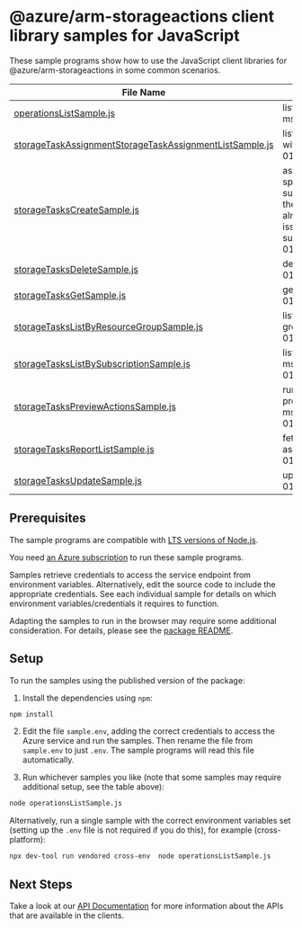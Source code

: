 # @azure/arm-storageactions client library samples for JavaScript

These sample programs show how to use the JavaScript client libraries for @azure/arm-storageactions in some common scenarios.

| **File Name**                                                                                                   | **Description**                                                                                                                                                                                                                                                                                                                                                                                                                                                        |
| --------------------------------------------------------------------------------------------------------------- | ---------------------------------------------------------------------------------------------------------------------------------------------------------------------------------------------------------------------------------------------------------------------------------------------------------------------------------------------------------------------------------------------------------------------------------------------------------------------- |
| [operationsListSample.js][operationslistsample]                                                                 | lists all of the available Storage Actions Rest API operations. x-ms-original-file: 2023-01-01/misc/OperationsList.json                                                                                                                                                                                                                                                                                                                                                |
| [storageTaskAssignmentStorageTaskAssignmentListSample.js][storagetaskassignmentstoragetaskassignmentlistsample] | lists Resource IDs of the Storage Task Assignments associated with this Storage Task. x-ms-original-file: 2023-01-01/storageTasksList/ListStorageTaskAssignmentIds.json                                                                                                                                                                                                                                                                                                |
| [storageTasksCreateSample.js][storagetaskscreatesample]                                                         | asynchronously creates a new storage task resource with the specified parameters. If a storage task is already created and a subsequent create request is issued with different properties, the storage task properties will be updated. If a storage task is already created and a subsequent create or update request is issued with the exact same set of properties, the request will succeed. x-ms-original-file: 2023-01-01/storageTasksCrud/PutStorageTask.json |
| [storageTasksDeleteSample.js][storagetasksdeletesample]                                                         | delete the storage task resource. x-ms-original-file: 2023-01-01/storageTasksCrud/DeleteStorageTask.json                                                                                                                                                                                                                                                                                                                                                               |
| [storageTasksGetSample.js][storagetasksgetsample]                                                               | get the storage task properties x-ms-original-file: 2023-01-01/storageTasksCrud/GetStorageTask.json                                                                                                                                                                                                                                                                                                                                                                    |
| [storageTasksListByResourceGroupSample.js][storagetaskslistbyresourcegroupsample]                               | lists all the storage tasks available under the given resource group. x-ms-original-file: 2023-01-01/storageTasksList/ListStorageTasksByResourceGroup.json                                                                                                                                                                                                                                                                                                             |
| [storageTasksListBySubscriptionSample.js][storagetaskslistbysubscriptionsample]                                 | lists all the storage tasks available under the subscription. x-ms-original-file: 2023-01-01/storageTasksList/ListStorageTasksBySubscription.json                                                                                                                                                                                                                                                                                                                      |
| [storageTasksPreviewActionsSample.js][storagetaskspreviewactionssample]                                         | runs the input conditions against input object metadata properties and designates matched objects in response. x-ms-original-file: 2023-01-01/misc/PerformStorageTaskActionsPreview.json                                                                                                                                                                                                                                                                               |
| [storageTasksReportListSample.js][storagetasksreportlistsample]                                                 | fetch the storage tasks run report summary for each assignment. x-ms-original-file: 2023-01-01/storageTasksList/ListStorageTasksRunReportSummary.json                                                                                                                                                                                                                                                                                                                  |
| [storageTasksUpdateSample.js][storagetasksupdatesample]                                                         | update storage task properties x-ms-original-file: 2023-01-01/storageTasksCrud/PatchStorageTask.json                                                                                                                                                                                                                                                                                                                                                                   |

## Prerequisites

The sample programs are compatible with [LTS versions of Node.js](https://github.com/nodejs/release#release-schedule).

You need [an Azure subscription][freesub] to run these sample programs.

Samples retrieve credentials to access the service endpoint from environment variables. Alternatively, edit the source code to include the appropriate credentials. See each individual sample for details on which environment variables/credentials it requires to function.

Adapting the samples to run in the browser may require some additional consideration. For details, please see the [package README][package].

## Setup

To run the samples using the published version of the package:

1. Install the dependencies using `npm`:

```bash
npm install
```

2. Edit the file `sample.env`, adding the correct credentials to access the Azure service and run the samples. Then rename the file from `sample.env` to just `.env`. The sample programs will read this file automatically.

3. Run whichever samples you like (note that some samples may require additional setup, see the table above):

```bash
node operationsListSample.js
```

Alternatively, run a single sample with the correct environment variables set (setting up the `.env` file is not required if you do this), for example (cross-platform):

```bash
npx dev-tool run vendored cross-env  node operationsListSample.js
```

## Next Steps

Take a look at our [API Documentation][apiref] for more information about the APIs that are available in the clients.

[operationslistsample]: https://github.com/Azure/azure-sdk-for-js/blob/main/sdk/storageactions/arm-storageactions/samples/v1/javascript/operationsListSample.js
[storagetaskassignmentstoragetaskassignmentlistsample]: https://github.com/Azure/azure-sdk-for-js/blob/main/sdk/storageactions/arm-storageactions/samples/v1/javascript/storageTaskAssignmentStorageTaskAssignmentListSample.js
[storagetaskscreatesample]: https://github.com/Azure/azure-sdk-for-js/blob/main/sdk/storageactions/arm-storageactions/samples/v1/javascript/storageTasksCreateSample.js
[storagetasksdeletesample]: https://github.com/Azure/azure-sdk-for-js/blob/main/sdk/storageactions/arm-storageactions/samples/v1/javascript/storageTasksDeleteSample.js
[storagetasksgetsample]: https://github.com/Azure/azure-sdk-for-js/blob/main/sdk/storageactions/arm-storageactions/samples/v1/javascript/storageTasksGetSample.js
[storagetaskslistbyresourcegroupsample]: https://github.com/Azure/azure-sdk-for-js/blob/main/sdk/storageactions/arm-storageactions/samples/v1/javascript/storageTasksListByResourceGroupSample.js
[storagetaskslistbysubscriptionsample]: https://github.com/Azure/azure-sdk-for-js/blob/main/sdk/storageactions/arm-storageactions/samples/v1/javascript/storageTasksListBySubscriptionSample.js
[storagetaskspreviewactionssample]: https://github.com/Azure/azure-sdk-for-js/blob/main/sdk/storageactions/arm-storageactions/samples/v1/javascript/storageTasksPreviewActionsSample.js
[storagetasksreportlistsample]: https://github.com/Azure/azure-sdk-for-js/blob/main/sdk/storageactions/arm-storageactions/samples/v1/javascript/storageTasksReportListSample.js
[storagetasksupdatesample]: https://github.com/Azure/azure-sdk-for-js/blob/main/sdk/storageactions/arm-storageactions/samples/v1/javascript/storageTasksUpdateSample.js
[apiref]: https://learn.microsoft.com/javascript/api/@azure/arm-storageactions?view=azure-node-preview
[freesub]: https://azure.microsoft.com/free/
[package]: https://github.com/Azure/azure-sdk-for-js/tree/main/sdk/storageactions/arm-storageactions/README.md
